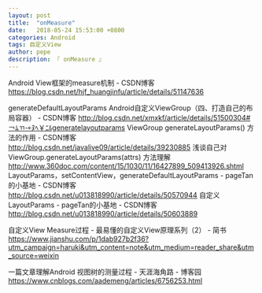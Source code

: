 ```yaml
---
layout: post
title:  "onMeasure"
date:   2018-05-24 15:53:00 +0800
categories: Android
tags: 自定义View
author: pepe
description: 『 onMeasure 』
---
```



Android View框架的measure机制 - CSDN博客
https://blog.csdn.net/hjf_huangjinfu/article/details/51147636



generateDefaultLayoutParams
Android自定义ViewGroup（四、打造自己的布局容器） - CSDN博客
http://blog.csdn.net/xmxkf/article/details/51500304#￢ﾑﾢ-￩ﾇﾍ￥ﾆﾙgeneratelayoutparams
ViewGroup generateLayoutParams() 方法的作用 - CSDN博客
http://blog.csdn.net/javalive09/article/details/39230885
浅谈自己对 ViewGroup.generateLayoutParams(attrs) 方法理解
http://www.360doc.com/content/15/1030/11/16427899_509413926.shtml
LayoutParams，setContentView，generateDefaultLayoutParams - pageTan的小基地 - CSDN博客
http://blog.csdn.net/u013818990/article/details/50570944
自定义LayoutParams - pageTan的小基地 - CSDN博客
http://blog.csdn.net/u013818990/article/details/50603889


自定义View Measure过程 - 最易懂的自定义View原理系列（2） - 简书
https://www.jianshu.com/p/1dab927b2f36?utm_campaign=haruki&utm_content=note&utm_medium=reader_share&utm_source=weixin

一篇文章理解Android 视图树的测量过程 - 天涯海角路 - 博客园
https://www.cnblogs.com/aademeng/articles/6756253.html